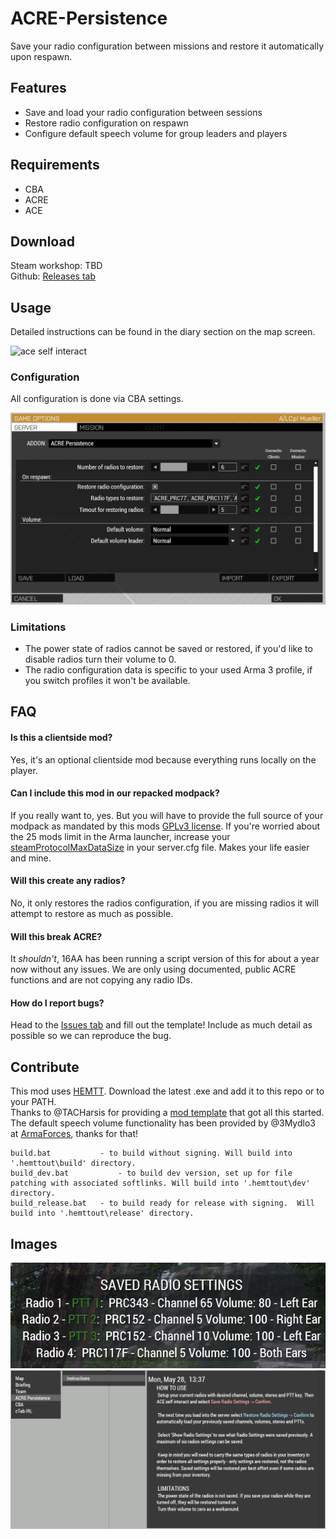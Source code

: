 # ACRE-Persistence
Save your radio configuration between missions and restore it automatically upon respawn.

## Features
- Save and load your radio configuration between sessions
- Restore radio configuration on respawn
- Configure default speech volume for group leaders and players

## Requirements
- CBA
- ACRE
- ACE
## Download
Steam workshop: TBD  
Github: [Releases tab](https://github.com/16AA-Milsim/ACRE-Persistence/releases)  

## Usage
Detailed instructions can be found in the diary section on the map screen.

![ace self interact](data/acre_persistence_ace-interact.gif)

### Configuration
All configuration is done via CBA settings.

![CBA Settings](data/CBA_settings.png)

### Limitations
- The power state of radios cannot be saved or restored, if you'd like to disable radios turn their volume to 0.
- The radio configuration data is specific to your used Arma 3 profile, if you switch profiles it won't be available.

## FAQ
#### Is this a clientside mod?
Yes, it's an optional clientside mod because everything runs locally on the player.

#### Can I include this mod in our repacked modpack?
If you really want to, yes. But you will have to provide the full source of your modpack as mandated by this mods [GPLv3 license](/LICENSE). If you're worried about the 25 mods limit in the Arma launcher, increase your [steamProtocolMaxDataSize](https://community.bistudio.com/wiki/Arma_3:_Server_Config_File) in your server.cfg file. Makes your life easier and mine.

#### Will this create any radios?
No, it only restores the radios configuration, if you are missing radios it will attempt to restore as much as possible.

#### Will this break ACRE?
It *shouldn't*, 16AA has been running a script version of this for about a year now without any issues. We are only using documented, public ACRE functions and are not copying any radio IDs.

#### How do I report bugs?
Head to the [Issues tab](https://github.com/16AA-Milsim/ACRE-Persistence/issues/new) and fill out the template! Include as much detail as possible so we can reproduce the bug.

## Contribute

This mod uses [HEMTT](https://github.com/BrettMayson/HEMTT). Download the latest .exe and add it to this repo or to your PATH.  
Thanks to @TACHarsis for providing a [mod template](https://github.com/TACHarsis/hemtt-mod-template) that got all this started.  
The default speech volume functionality has been provided by @3Mydlo3 at [ArmaForces](https://armaforces.com/), thanks for that!  

    build.bat           - to build without signing. Will build into '.hemttout\build' directory.
    build_dev.bat           - to build dev version, set up for file patching with associated softlinks. Will build into '.hemttout\dev' directory.
    build_release.bat   - to build ready for release with signing.  Will build into '.hemttout\release' directory.


## Images
![saved settings](data/saved_settings.png)
![diary entry](data/diary_entry.png)
